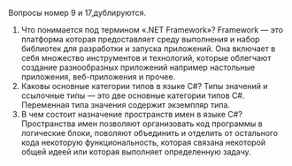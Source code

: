 Вопросы номер 9 и 17,дублируются.
1. Что понимается под термином «.NET Framework»?
Framework — это платформа которая предоставляет среду выполнения и набор библиотек для разработки и запуска приложений. Она включает в себя множество инструментов и технологий, которые облегчают создание разнообразных приложений например настольные приложения, веб-приложения и прочее.
9. Каковы основные категории типов в языке C#?
Типы значений и ссылочные типы — это две основные категории типов C#. Переменная типа значения содержит экземпляр типа.
17. В чем состоит назначение пространств имен в языке C#?
Пространства имен позволяют организовать код программы в логические блоки, поволяют объединить и отделить от остального кода некоторую функциональность, которая связана некоторой общей идеей или которая выполняет определенную задачу.
